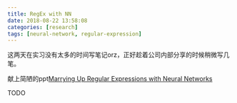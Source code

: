 ```yaml
---
title: RegEx with NN
date: 2018-08-22 13:58:08
categories: [research]
tags: [neural-network, regular-expression]
---
```


这两天在实习没有太多的时间写笔记orz，正好趁着公司内部分享的时候稍微写几笔。

献上简陋的ppt[Marrying Up Regular Expressions with Neural Networks](_skip_render_ReWithNN.html)

TODO